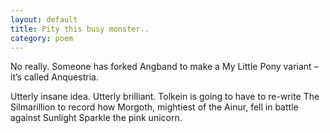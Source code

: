 ```yaml
---
layout: default
title: Pity this busy monster..
category: poem
---
```


No really. Someone has forked Angband to make a My Little Pony variant – it’s called Anquestria.

Utterly insane idea.  Utterly brilliant. Tolkein is going to have to re-write The Silmarillion to record how Morgoth, mightiest of the Ainur, fell in battle against Sunlight Sparkle the pink unicorn.